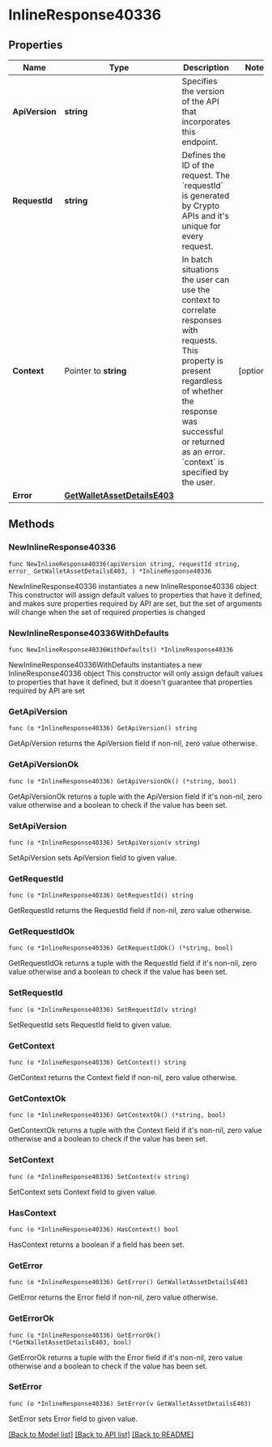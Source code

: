 # InlineResponse40336

## Properties

Name | Type | Description | Notes
------------ | ------------- | ------------- | -------------
**ApiVersion** | **string** | Specifies the version of the API that incorporates this endpoint. | 
**RequestId** | **string** | Defines the ID of the request. The &#x60;requestId&#x60; is generated by Crypto APIs and it&#39;s unique for every request. | 
**Context** | Pointer to **string** | In batch situations the user can use the context to correlate responses with requests. This property is present regardless of whether the response was successful or returned as an error. &#x60;context&#x60; is specified by the user. | [optional] 
**Error** | [**GetWalletAssetDetailsE403**](GetWalletAssetDetailsE403.md) |  | 

## Methods

### NewInlineResponse40336

`func NewInlineResponse40336(apiVersion string, requestId string, error_ GetWalletAssetDetailsE403, ) *InlineResponse40336`

NewInlineResponse40336 instantiates a new InlineResponse40336 object
This constructor will assign default values to properties that have it defined,
and makes sure properties required by API are set, but the set of arguments
will change when the set of required properties is changed

### NewInlineResponse40336WithDefaults

`func NewInlineResponse40336WithDefaults() *InlineResponse40336`

NewInlineResponse40336WithDefaults instantiates a new InlineResponse40336 object
This constructor will only assign default values to properties that have it defined,
but it doesn't guarantee that properties required by API are set

### GetApiVersion

`func (o *InlineResponse40336) GetApiVersion() string`

GetApiVersion returns the ApiVersion field if non-nil, zero value otherwise.

### GetApiVersionOk

`func (o *InlineResponse40336) GetApiVersionOk() (*string, bool)`

GetApiVersionOk returns a tuple with the ApiVersion field if it's non-nil, zero value otherwise
and a boolean to check if the value has been set.

### SetApiVersion

`func (o *InlineResponse40336) SetApiVersion(v string)`

SetApiVersion sets ApiVersion field to given value.


### GetRequestId

`func (o *InlineResponse40336) GetRequestId() string`

GetRequestId returns the RequestId field if non-nil, zero value otherwise.

### GetRequestIdOk

`func (o *InlineResponse40336) GetRequestIdOk() (*string, bool)`

GetRequestIdOk returns a tuple with the RequestId field if it's non-nil, zero value otherwise
and a boolean to check if the value has been set.

### SetRequestId

`func (o *InlineResponse40336) SetRequestId(v string)`

SetRequestId sets RequestId field to given value.


### GetContext

`func (o *InlineResponse40336) GetContext() string`

GetContext returns the Context field if non-nil, zero value otherwise.

### GetContextOk

`func (o *InlineResponse40336) GetContextOk() (*string, bool)`

GetContextOk returns a tuple with the Context field if it's non-nil, zero value otherwise
and a boolean to check if the value has been set.

### SetContext

`func (o *InlineResponse40336) SetContext(v string)`

SetContext sets Context field to given value.

### HasContext

`func (o *InlineResponse40336) HasContext() bool`

HasContext returns a boolean if a field has been set.

### GetError

`func (o *InlineResponse40336) GetError() GetWalletAssetDetailsE403`

GetError returns the Error field if non-nil, zero value otherwise.

### GetErrorOk

`func (o *InlineResponse40336) GetErrorOk() (*GetWalletAssetDetailsE403, bool)`

GetErrorOk returns a tuple with the Error field if it's non-nil, zero value otherwise
and a boolean to check if the value has been set.

### SetError

`func (o *InlineResponse40336) SetError(v GetWalletAssetDetailsE403)`

SetError sets Error field to given value.



[[Back to Model list]](../README.md#documentation-for-models) [[Back to API list]](../README.md#documentation-for-api-endpoints) [[Back to README]](../README.md)



